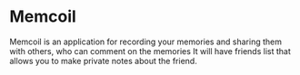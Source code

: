 # Memcoil
Memcoil is an application for recording your memories and sharing them with others, who can comment on the memories
It will have friends list that allows you to make private notes about the friend. 
